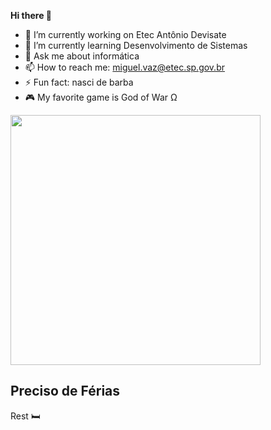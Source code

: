   **Hi there 👋**
- 🔭 I’m currently working on Etec Antônio Devisate 
- 🌱 I’m currently learning Desenvolvimento de Sistemas
- 💬 Ask me about informática
- 📫 How to reach me: miguel.vaz@etec.sp.gov.br
- ⚡ Fun fact: nasci de barba
- 🎮 My favorite game is God of War Ω
<img src="https://user-images.githubusercontent.com/86430051/123798624-c0343e80-d8bd-11eb-9998-0a9d5cf4ebe5.jpg" width="400">

## Preciso de Férias 
Rest 🛏️

<!--
**MigVazEtec/MigVazEtec** is a ✨ _special_ ✨ repository because its `README.md` (this file) appears on your GitHub profile.

Here are some ideas to get you started:
 
- 👯 I’m looking to collaborate on ...
- 🤔 I’m looking for help with ...
- 😄 Pronouns: ...
-->
